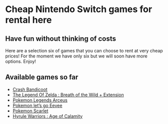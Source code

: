 # Cheap Nintendo Switch games for rental here

## Have fun without thinking of costs 
Here are a selection six of games that you can choose to rent at very cheap prices!
For the moment we have only six but we will soon have more options.
Enjoy!
## Available games so far
 * [Crash Bandicoot](Crash_Bandicoot.md)
 * [The Legend Of Zelda : Breath of the Wild + Extension](Zelda.md)
 * [Pokemon Legends Arceus](PokemonArceus.md)
 * [Pokemon let’s go Eevee](PokemonEevee.md)
 * [Pokemon Scarlet](PokemonScarlet.md)
 * [Hyrule Warriors : Age of Calamity](HyruleWarriors.md)
